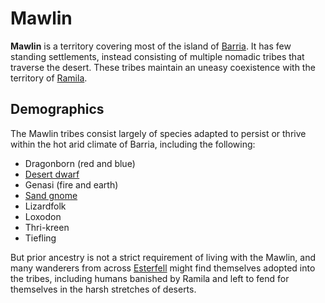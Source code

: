 # Mawlin

**Mawlin** is a territory covering most of the island of [Barria](../../mote/esterfell/barria). It has few standing settlements, instead consisting of multiple nomadic tribes that traverse the desert. These tribes maintain an uneasy coexistence with the territory of [Ramila](../ramila).

## Demographics

The Mawlin tribes consist largely of species adapted to persist or thrive within the hot arid climate of Barria, including the following:

- Dragonborn (red and blue)
- [Desert dwarf](../../species/dwarf#desert-dwarf)
- Genasi (fire and earth)
- [Sand gnome](../../species/gnome#sand-gnome)
- Lizardfolk
- Loxodon
- Thri-kreen
- Tiefling

But prior ancestry is not a strict requirement of living with the Mawlin, and many wanderers from across [Esterfell](../../mote/esterfell) might find themselves adopted into the tribes, including humans banished by Ramila and left to fend for themselves in the harsh stretches of deserts.
